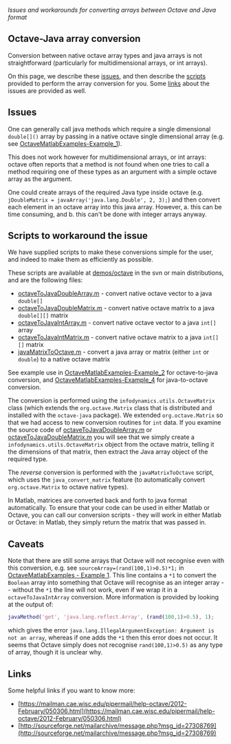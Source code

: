_Issues and workarounds for converting arrays between Octave and Java format_

## Octave-Java array conversion

Conversion between native octave array types and java arrays is not straightforward (particularly for multidimensional arrays, or int arrays).

On this page, we describe these [issues](#issues), and then describe the [scripts](#scripts-to-workaround-the-issue) provided to perform the array conversion for you. Some [links](#links) about the issues are provided as well.

## Issues

One can generally call java methods which require a single dimensional `double[]()` array by passing in a native octave single dimensional array (e.g. see [OctaveMatlabExamples-Example_1](OctaveMatlabExamples#example-1---transfer-entropy-on-binary-data)).

This does not work however for multidimensional arrays, or int arrays: octave often reports that a method is not found when one tries to call a method requiring one of these types as an argument with a simple octave array as the argument.

One could create arrays of the required Java type inside octave (e.g. `jDoubleMatrix = javaArray('java.lang.Double', 2, 3);`) and then convert each element in an octave array into this java array. However, a. this can be time consuming, and b. this can't be done with integer arrays anyway.

## Scripts to workaround the issue

We have supplied scripts to make these conversions simple for the user, and indeed to make them as efficiently as possible.

These scripts are available at [demos/octave](../blob/master/demos/octave) in the svn or main distributions, and are the following files:
 * [octaveToJavaDoubleArray.m](../blob/master/demos/octave/octaveToJavaDoubleArray.m) - convert native octave vector to a java `double[]`
 * [octaveToJavaDoubleMatrix.m](../blob/master/demos/octave/octaveToJavaDoubleMatrix.m) - convert native octave matrix to a java `double[][]` matrix
 * [octaveToJavaIntArray.m](../blob/master/demos/octave/octaveToJavaIntArray.m) - convert native octave vector to a java `int[]` array
 * [octaveToJavaIntMatrix.m](../blob/master/demos/octave/octaveToJavaIntMatrix.m) - convert native octave matrix to a java `int[][]` matrix
 * [javaMatrixToOctave.m](../blob/master/demos/octave/javaMatrixToOctave.m) - convert a java array or matrix (either `int` or `double`) to a native octave matrix

See example use in [OctaveMatlabExamples-Example_2](OctaveMatlabExamples#example-2---transfer-entropy-on-multidimensional-binary-data) for octave-to-java conversion, and [OctaveMatlabExamples-Example_4](OctaveMatlabExamples#example-4---transfer-entropy-on-continuous-data-using-kraskov-estimators) for java-to-octave conversion.

The conversion is performed using the `infodynamics.utils.OctaveMatrix` class (which extends the `org.octave.Matrix` class that is distributed and installed with the `octave-java` package).
We extended `org.octave.Matrix` so that we had access to new conversion routines for `int` data.
If you examine the source code of [octaveToJavaDoubleArray.m](../blob/master/demos/octave/octaveToJavaDoubleArray.m) or [octaveToJavaDoubleMatrix.m](../blob/master/demos/octave/octaveToJavaDoubleMatrix.m) you will see that we simply create a `infodynamics.utils.OctaveMatrix` object from the octave matrix, telling it the dimensions of that matrix, then extract the Java array object of the required type.

The _reverse_ conversion is performed with the `javaMatrixToOctave` script, which uses the `java_convert_matrix` feature (to automatically convert `org.octave.Matrix` to octave native types).

In Matlab, matrices are converted back and forth to java format automatically. To ensure that your code can be used in either Matlab or Octave, you can call our conversion scripts - they will work in either Matlab or Octave: in Matlab, they simply return the matrix that was passed in.

## Caveats

Note that there are still some arrays that Octave will not recognise even with this conversion, e.g. see `sourceArray=(rand(100,1)>0.5)*1;` in [OctaveMatlabExamples - Example 1](OctaveMatlabExamples#example-1---transfer-entropy-on-binary-data). This line contains a `*1` to convert the `Boolean` array into something that Octave will recognise as an integer array -- without the `*1` the line will not work, even if we wrap it in a `octaveToJavaIntArray` conversion.
More information is provided by looking at the output of:

```matlab
javaMethod('get', 'java.lang.reflect.Array', (rand(100,1)>0.5), 1);
```

which gives the error `java.lang.IllegalArgumentException: Argument is not an array`, whereas if one adds the `*1` then this error does not occur. It seems that Octave simply does not recognise `rand(100,1)>0.5)` as any type of array, though it is unclear why.

## Links

Some helpful links if you want to know more:
 * [https://mailman.cae.wisc.edu/pipermail/help-octave/2012-February/050306.html](https://mailman.cae.wisc.edu/pipermail/help-octave/2012-February/050306.html)
 * [http://sourceforge.net/mailarchive/message.php?msg_id=27308769](http://sourceforge.net/mailarchive/message.php?msg_id=27308769)